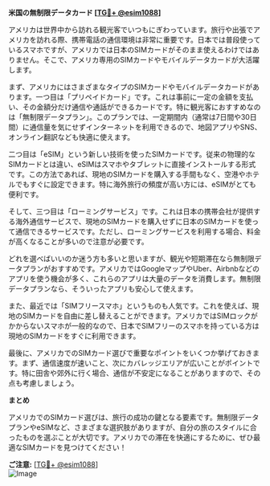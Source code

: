 **米国の無制限データカード [[TG💪+ @esim1088](https://t.me/s/esim1088)]**

アメリカは世界中から訪れる観光客でいつもにぎわっています。旅行や出張でアメリカを訪れる際、携帯電話の通信環境は非常に重要です。日本では普段使っているスマホですが、アメリカでは日本のSIMカードがそのまま使えるわけではありません。そこで、アメリカ専用のSIMカードやモバイルデータカードが大活躍します。

まず、アメリカにはさまざまなタイプのSIMカードやモバイルデータカードがあります。一つ目は「プリペイドカード」です。これは事前に一定の金額を支払い、その金額分だけ通信や通話ができるカードです。特に観光客におすすめなのは「無制限データプラン」。このプランでは、一定期間内（通常は7日間や30日間）に通信量を気にせずインターネットを利用できるので、地図アプリやSNS、オンライン翻訳なども快適に使えます。

二つ目は「eSIM」という新しい技術を使ったSIMカードです。従来の物理的なSIMカードとは違い、eSIMはスマホやタブレットに直接インストールする形式です。この方法であれば、現地のSIMカードを購入する手間もなく、空港やホテルでもすぐに設定できます。特に海外旅行の頻度が高い方には、eSIMがとても便利です。

そして、三つ目は「ローミングサービス」です。これは日本の携帯会社が提供する海外通信サービスで、現地のSIMカードを購入せずに日本のSIMカードを使って通信できるサービスです。ただし、ローミングサービスを利用する場合、料金が高くなることが多いので注意が必要です。

どれを選べばいいのか迷う方も多いと思いますが、観光や短期滞在なら無制限データプランがおすすめです。アメリカではGoogleマップやUber、Airbnbなどのアプリを使う機会が多く、これらのアプリは大量のデータを消費します。無制限データプランなら、そういったアプリも安心して使えます。

また、最近では「SIMフリースマホ」というものも人気です。これを使えば、現地のSIMカードを自由に差し替えることができます。アメリカではSIMロックがかからないスマホが一般的なので、日本でSIMフリーのスマホを持っている方は現地のSIMカードをすぐに利用できます。

最後に、アメリカでのSIMカード選びで重要なポイントをいくつか挙げておきます。まず、通信速度が速いこと、次にカバレッジエリアが広いことがポイントです。特に田舎や郊外に行く場合、通信が不安定になることがありますので、その点も考慮しましょう。

**まとめ**

アメリカでのSIMカード選びは、旅行の成功の鍵となる要素です。無制限データプランやeSIMなど、さまざまな選択肢がありますが、自分の旅のスタイルに合ったものを選ぶことが大切です。アメリカでの滞在を快適にするために、ぜひ最適なSIMカードを見つけてください！

**ご注意:** [[TG💪+ @esim1088](https://t.me/s/esim1088)]  
![Image](https://i.postimg.cc/Y0z9fWf4/image.png)